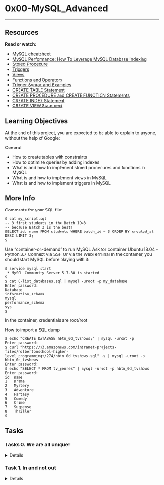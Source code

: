 # 0x00-MySQL_Advanced
----
## Resources
**Read or watch:**

* [MySQL cheatsheet](https://devhints.io/mysql)
* [MySQL Performance: How To Leverage MySQL Database Indexing](https://www.liquidweb.com/kb/mysql-optimization-how-to-leverage-mysql-database-indexing/)
* [Stored Procedure](https://www.w3resource.com/mysql/mysql-procedure.php)
* [Triggers](https://www.w3resource.com/mysql/mysql-triggers.php)
* [Views](https://www.w3resource.com/mysql/mysql-views.php)
* [Functions and Operators](https://dev.mysql.com/doc/refman/5.7/en/functions.html)
* [Trigger Syntax and Examples](https://dev.mysql.com/doc/refman/5.7/en/trigger-syntax.html)
* [CREATE TABLE Statement](https://dev.mysql.com/doc/refman/5.7/en/create-table.html)
* [CREATE PROCEDURE and CREATE FUNCTION Statements](https://dev.mysql.com/doc/refman/5.7/en/create-procedure.html)
* [CREATE INDEX Statement](https://dev.mysql.com/doc/refman/5.7/en/create-index.html)
* [CREATE VIEW Statement](https://dev.mysql.com/doc/refman/5.7/en/create-view.html)

## Learning Objectives
At the end of this project, you are expected to be able to explain to anyone, without the help of Google:

General
* How to create tables with constraints
* How to optimize queries by adding indexes
* What is and how to implement stored procedures and functions in MySQL
* What is and how to implement views in MySQL
* What is and how to implement triggers in MySQL

## More Info
Comments for your SQL file:
```
$ cat my_script.sql
-- 3 first students in the Batch ID=3
-- because Batch 3 is the best!
SELECT id, name FROM students WHERE batch_id = 3 ORDER BY created_at DESC LIMIT 3;
$
```
Use “container-on-demand” to run MySQL
Ask for container Ubuntu 18.04 - Python 3.7
Connect via SSH
Or via the WebTerminal
In the container, you should start MySQL before playing with it:
```
$ service mysql start
 * MySQL Community Server 5.7.30 is started
$
$ cat 0-list_databases.sql | mysql -uroot -p my_database
Enter password: 
Database
information_schema
mysql
performance_schema
sys
$
```
In the container, credentials are root/root

How to import a SQL dump
```
$ echo "CREATE DATABASE hbtn_0d_tvshows;" | mysql -uroot -p
Enter password: 
$ curl "https://s3.amazonaws.com/intranet-projects-files/holbertonschool-higher-level_programming+/274/hbtn_0d_tvshows.sql" -s | mysql -uroot -p hbtn_0d_tvshows
Enter password: 
$ echo "SELECT * FROM tv_genres" | mysql -uroot -p hbtn_0d_tvshows
Enter password: 
id  name
1   Drama
2   Mystery
3   Adventure
4   Fantasy
5   Comedy
6   Crime
7   Suspense
8   Thriller
$
```

## Tasks

### Tasks 0. We are all unique!
<Details>
Write a SQL script that creates a table users following these requirements:

With these attributes:
* id, integer, never null, auto increment and primary key
* email, string (255 characters), never null and unique
* name, string (255 characters)
If the table already exists, your script should not fail
Your script can be executed on any database
Context: Make an attribute unique directly in the table schema will enforced your business rules and avoid bugs in your application

```
root@2c462bd13a86:~/alx-backend-storage/0x00-MySQL_Advanced# echo "SELECT * FROM users;" | mysql -uroot -p holberton
Enter password: 
ERROR 1146 (42S02) at line 1: Table 'holberton.users' doesn't exist
root@2c462bd13a86:~/alx-backend-storage/0x00-MySQL_Advanced# cat 0-uniq_users.sql | mysql -uroot -p holberton
Enter password: 
root@2c462bd13a86:~/alx-backend-storage/0x00-MySQL_Advanced# echo 'INSERT INTO users (email, name) VALUES ("bob@dylan.com", "Bob");' | mysql -uroot -p holberton
Enter password: 
root@2c462bd13a86:~/alx-backend-storage/0x00-MySQL_Advanced# echo 'INSERT INTO users (email, name) VALUES ("sylvie@dylan.com", "Sylvie");' | mysql -uroot -p holberton
Enter password: 
root@2c462bd13a86:~/alx-backend-storage/0x00-MySQL_Advanced# echo 'INSERT INTO users (email, name) VALUES ("bob@dylan.com", "Jean");' | mysql -uroot -p holberton
Enter password: 
ERROR 1062 (23000) at line 1: Duplicate entry 'bob@dylan.com' for key 'email'
root@2c462bd13a86:~/alx-backend-storage/0x00-MySQL_Advanced# echo "SELECT * FROM users;" | mysql -uroot -p holberton
Enter password: 
id      email   name
1       bob@dylan.com   Bob
2       sylvie@dylan.com        Sylvie
root@2c462bd13a86:~/alx-backend-storage/0x00-MySQL_Advanced# 
```
</Details>

### Task 1. In and not out
<Details>
Write a SQL script that creates a table users following these requirements:

With these attributes:
* id, integer, never null, auto increment and primary key
* email, string (255 characters), never null and unique
* name, string (255 characters)
* country, enumeration of countries: US, CO and TN, never null (= default will be the first element of the enumeration, here US)
If the table already exists, your script should not fail
Your script can be executed on any database

```
root@2c462bd13a86:~/alx-backend-storage/0x00-MySQL_Advanced# echo "SELECT * FROM users;" | mysql -uroot -p holberton
Enter password: 
ERROR 1146 (42S02) at line 1: Table 'holberton.users' doesn't exist
root@2c462bd13a86:~/alx-backend-storage/0x00-MySQL_Advanced# cat 1-country_users.sql | mysql -uroot -p holberton
Enter password: 
root@2c462bd13a86:~/alx-backend-storage/0x00-MySQL_Advanced# echo 'INSERT INTO users (email, name, country) VALUES ("bob@dylan.com", "Bob", "US");' | mysql -uroot -p holberton
Enter password: 
root@2c462bd13a86:~/alx-backend-storage/0x00-MySQL_Advanced# echo 'INSERT INTO users (email, name, country) VALUES ("sylvie@dylan.com", "Sylvie", "CO");' | mysql -uroot -p holberton
Enter password: 
root@2c462bd13a86:~/alx-backend-storage/0x00-MySQL_Advanced# echo 'INSERT INTO users (email, name, country) VALUES ("jean@dylan.com", "Jean", "FR");' | mysql -uroot -p holberton
Enter password: 
ERROR 1265 (01000) at line 1: Data truncated for column 'country' at row 1
root@2c462bd13a86:~/alx-backend-storage/0x00-MySQL_Advanced# echo 'INSERT INTO users (email, name) VALUES ("john@dylan.com", "John");' | mysql -uroot -p holberton
Enter password: 
root@2c462bd13a86:~/alx-backend-storage/0x00-MySQL_Advanced# echo "SELECT * FROM users;" | mysql -uroot -p holberton
Enter password: 
id      email   name    country
1       bob@dylan.com   Bob     US
2       sylvie@dylan.com        Sylvie  CO
3       john@dylan.com  John    US
root@2c462bd13a86:~/alx-backend-storage/0x00-MySQL_Advanced# 
```
</Details>
